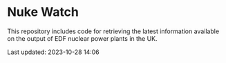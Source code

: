 # Nuke Watch

This repository includes code for retrieving the latest information available on the output of EDF nuclear power plants in the UK.

Last updated: 2023-10-28 14:06